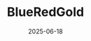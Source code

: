 ---  
layout: startup_page  
title: "BlueRedGold"  
id: "blueredgold.com"  
permalink: "/blueredgoldblueredgold.com06182025/"  
website: "https://blueredgold.com/"  
funding_round: ""  
funding_amount: "€2.73M"  
investors: "PINC, The Food Tech Lab, PolarVentures"  
about: "BlueRedGold develops high-tech indoor automation systems for saffron cultivation, replicating ideal growing conditions indoors to enable multiple cultivation cycles per year. They automate the intricate processes of saffron flower picking and stigma separation. Their goal is to grow saffron in Sweden and license their system globally."  
markets: "Agritech, Foodtech, Medical, Cosmetics, Nutraceuticals"  
hq: "Enköping, Sweden "  
founded_year: "2021"  
linkedin: "https://www.linkedin.com/company/blueredgold-ab/"  
twitter: ""  
instagram: ""  
facebook: ""  
crunchbase: "https://www.crunchbase.com/organization/blueredgold"  
pitchbook: ""  

date_display: "18-Jun-2025"  
date: "2025-06-18"

# SEO Optimization  
meta_title: "BlueRedGold -  Funding (€2.73M)"  
meta_description: "BlueRedGold, BlueRedGold develops high-tech indoor automation systems for saffron cultivation, replicating ideal growing conditions indoors to enable multiple cult..."  
meta_keywords: "BlueRedGold, Agritech, Foodtech, Medical, Cosmetics, Nutraceuticals,  funding"  
canonical_url: "https://startup.projectstartups.com/blueredgoldblueredgold.com06182025/"  
---